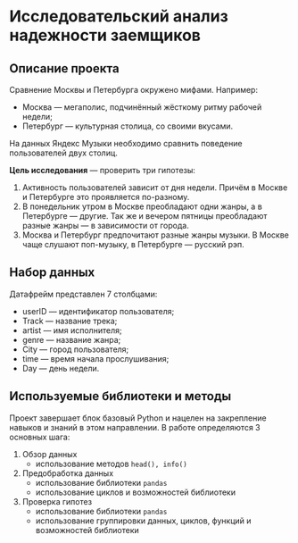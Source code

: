 # Исследовательский анализ надежности заемщиков

## Описание проекта

Сравнение Москвы и Петербурга окружено мифами. Например:
 * Москва — мегаполис, подчинённый жёсткому ритму рабочей недели;
 * Петербург — культурная столица, со своими вкусами.

На данных Яндекс Музыки необходимо сравнить поведение пользователей двух столиц.

**Цель исследования** — проверить три гипотезы:
1. Активность пользователей зависит от дня недели. Причём в Москве и Петербурге это проявляется по-разному.
2. В понедельник утром в Москве преобладают одни жанры, а в Петербурге — другие. Так же и вечером пятницы преобладают разные жанры — в зависимости от города. 
3. Москва и Петербург предпочитают разные жанры музыки. В Москве чаще слушают поп-музыку, в Петербурге — русский рэп.

## Набор данных

Датафрейм представлен 7 столбцами:
- userID — идентификатор пользователя;
- Track — название трека;
- artist — имя исполнителя;
- genre — название жанра;
- City — город пользователя;
- time — время начала прослушивания;
- Day — день недели.

## Используемые библиотеки и методы

Проект завершает блок базовый Python и нацелен на закрепление навыков и знаний в этом направлении. В работе определяются 3 основных шага:
1. Обзор данных
    - использование методов `head(), info()`
2. Предобработка данных
    - использование библиотеки `pandas`
    - использование циклов и возможностей библиотеки
3. Проверка гипотез
    - использование библиотеки `pandas`
    - использование группировки данных, циклов, функций и возможностей библиотеки
